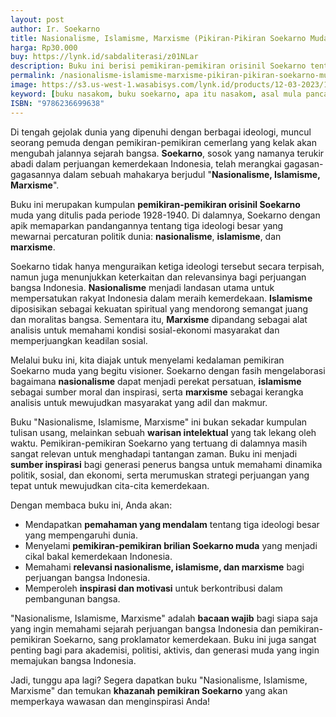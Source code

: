 ```yaml
---
layout: post
author: Ir. Soekarno
title: Nasionalisme, Islamisme, Marxisme (Pikiran-Pikiran Soekarno Muda)
harga: Rp30.000
buy: https://lynk.id/sabdaliterasi/z01NLar
description: Buku ini berisi pemikiran-pemikiran orisinil Soekarno tentang berbagai hal, terutama menyangkut ideologi, nasionalisme, dan kemerdekaan.
permalink: /nasionalisme-islamisme-marxisme-pikiran-pikiran-soekarno-muda/
image: https://s3.us-west-1.wasabisys.com/lynk.id/products/12-03-2023/1678627332951_4127905.svg
keyword: [buku nasakom, buku soekarno, apa itu nasakom, asal mula pancasila, filsafat pancasila, soekarno muda, marxisme indonesia, marhenisme]
ISBN: "9786236699638"
---
```

<p>Di tengah gejolak dunia yang dipenuhi dengan berbagai ideologi, muncul seorang pemuda dengan pemikiran-pemikiran cemerlang yang kelak akan mengubah jalannya sejarah bangsa. <strong>Soekarno</strong>, sosok yang namanya terukir abadi dalam perjuangan kemerdekaan Indonesia, telah merangkai gagasan-gagasannya dalam sebuah mahakarya berjudul "<strong>Nasionalisme, Islamisme, Marxisme</strong>".</p><p>Buku ini merupakan kumpulan <strong>pemikiran-pemikiran orisinil Soekarno</strong> muda yang ditulis pada periode 1928-1940. Di dalamnya, Soekarno dengan apik memaparkan pandangannya tentang tiga ideologi besar yang mewarnai percaturan politik dunia: <strong>nasionalisme</strong>, <strong>islamisme</strong>, dan <strong>marxisme</strong>.</p><p>Soekarno tidak hanya menguraikan ketiga ideologi tersebut secara terpisah, namun juga menunjukkan keterkaitan dan relevansinya bagi perjuangan bangsa Indonesia. <strong>Nasionalisme</strong> menjadi landasan utama untuk mempersatukan rakyat Indonesia dalam meraih kemerdekaan. <strong>Islamisme</strong> diposisikan sebagai kekuatan spiritual yang mendorong semangat juang dan moralitas bangsa. Sementara itu, <strong>Marxisme</strong> dipandang sebagai alat analisis untuk memahami kondisi sosial-ekonomi masyarakat dan memperjuangkan keadilan sosial.</p><p>Melalui buku ini, kita diajak untuk menyelami kedalaman pemikiran Soekarno muda yang begitu visioner. Soekarno dengan fasih mengelaborasi bagaimana <strong>nasionalisme</strong> dapat menjadi perekat persatuan, <strong>islamisme</strong> sebagai sumber moral dan inspirasi, serta <strong>marxisme</strong> sebagai kerangka analisis untuk mewujudkan masyarakat yang adil dan makmur.</p><p>Buku "Nasionalisme, Islamisme, Marxisme" ini bukan sekadar kumpulan tulisan usang, melainkan sebuah <strong>warisan intelektual</strong> yang tak lekang oleh waktu. Pemikiran-pemikiran Soekarno yang tertuang di dalamnya masih sangat relevan untuk menghadapi tantangan zaman. Buku ini menjadi <strong>sumber inspirasi</strong> bagi generasi penerus bangsa untuk memahami dinamika politik, sosial, dan ekonomi, serta merumuskan strategi perjuangan yang tepat untuk mewujudkan cita-cita kemerdekaan.</p><p>Dengan membaca buku ini, Anda akan:</p><ul><li>Mendapatkan <strong>pemahaman yang mendalam</strong> tentang tiga ideologi besar yang mempengaruhi dunia.</li><li>Menyelami <strong>pemikiran-pemikiran brilian Soekarno muda</strong> yang menjadi cikal bakal kemerdekaan Indonesia.</li><li>Memahami <strong>relevansi nasionalisme, islamisme, dan marxisme</strong> bagi perjuangan bangsa Indonesia.</li><li>Memperoleh <strong>inspirasi dan motivasi</strong> untuk berkontribusi dalam pembangunan bangsa.</li></ul><p>"Nasionalisme, Islamisme, Marxisme" adalah <strong>bacaan wajib</strong> bagi siapa saja yang ingin memahami sejarah perjuangan bangsa Indonesia dan pemikiran-pemikiran Soekarno, sang proklamator kemerdekaan. Buku ini juga sangat penting bagi para akademisi, politisi, aktivis, dan generasi muda yang ingin memajukan bangsa Indonesia.</p><p>Jadi, tunggu apa lagi? Segera dapatkan buku "Nasionalisme, Islamisme, Marxisme" dan temukan <strong>khazanah pemikiran Soekarno</strong> yang akan memperkaya wawasan dan menginspirasi Anda!</p>
